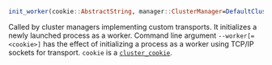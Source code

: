 ```julia
init_worker(cookie::AbstractString, manager::ClusterManager=DefaultClusterManager())
```

Called by cluster managers implementing custom transports. It initializes a newly launched process as a worker. Command line argument `--worker[=<cookie>]` has the effect of initializing a process as a worker using TCP/IP sockets for transport. `cookie` is a [`cluster_cookie`](@ref).
